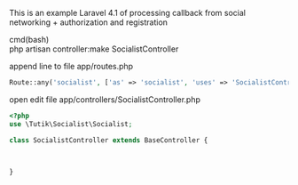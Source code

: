 This is an example Laravel 4.1 of processing callback from social networking + authorization and registration

cmd(bash)  
php artisan controller:make SocialistController

append line to file app/routes.php

```php
Route::any('socialist', ['as' => 'socialist', 'uses' => 'SocialistController@index']);
```
open edit file app/controllers/SocialistController.php

```php
<?php
use \Tutik\Socialist\Socialist;

class SocialistController extends BaseController {



}
```

